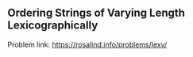 ## Ordering Strings of Varying Length Lexicographically

Problem link: https://rosalind.info/problems/lexv/